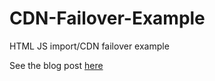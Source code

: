 # CDN-Failover-Example
HTML JS import/CDN failover example

See the blog post [here](https://blog.matthewkempa.co.uk/dont-rely-on-third-party-library-hosting-have-a-failover-to-hand/)
